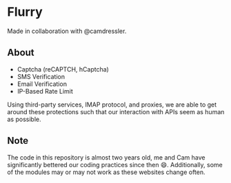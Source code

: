 # Flurry

Made in collaboration with @camdressler.

## About


- Captcha (reCAPTCH, hCaptcha)
- SMS Verification
- Email Verification
- IP-Based Rate Limit

Using third-party services, IMAP protocol, and proxies, we are able to get around these protections such that our interaction with APIs seem as human as possible.

## Note

The code in this repository is almost two years old, me and Cam have significantly bettered our coding practices since then 😄. Additionally, some of the modules may or may not work as these websites change often.
